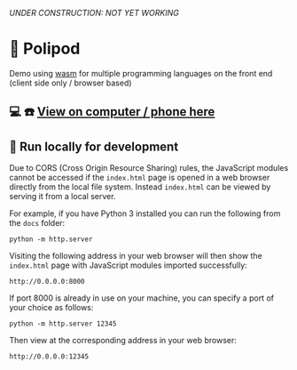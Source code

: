 *UNDER CONSTRUCTION: NOT YET WORKING*

# :octopus: Polipod

Demo using [wasm](https://webassembly.org/) for multiple programming languages on the front end (client side only / browser based)

## :computer: :phone: [View on computer / phone here](https://trichoplax.github.io/polipod)

## :wrench: Run locally for development

Due to CORS (Cross Origin Resource Sharing) rules, the JavaScript modules cannot be accessed if the `index.html` page is opened in a web browser directly from the local file system. Instead `index.html` can be viewed by serving it from a local server.

For example, if you have Python 3 installed you can run the following from the `docs` folder:

```
python -m http.server
```

Visiting the following address in your web browser will then show the `index.html` page with JavaScript modules imported successfully:

```
http://0.0.0.0:8000
```

If port 8000 is already in use on your machine, you can specify a port of your choice as follows:

```
python -m http.server 12345
```

Then view at the corresponding address in your web browser:

```
http://0.0.0.0:12345
```
